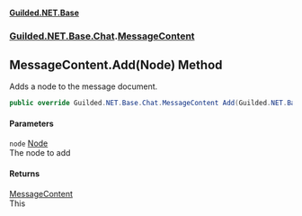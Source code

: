 
#### [Guilded.NET.Base](Guilded_NET_Base 'Guilded_NET_Base')
### [Guilded.NET.Base.Chat](Guilded_NET_Base#Guilded_NET_Base_Chat 'Guilded.NET.Base.Chat').[MessageContent](MessageContent 'Guilded.NET.Base.Chat.MessageContent')
## MessageContent.Add(Node) Method
Adds a node to the message document.  
```csharp
public override Guilded.NET.Base.Chat.MessageContent Add(Guilded.NET.Base.Chat.Node node);
```

#### Parameters
<a name='Guilded_NET_Base_Chat_MessageContent_Add(Guilded_NET_Base_Chat_Node)_node'></a>
`node` [Node](Node 'Guilded.NET.Base.Chat.Node')  
The node to add
  

#### Returns
[MessageContent](MessageContent 'Guilded.NET.Base.Chat.MessageContent')  
This
